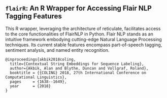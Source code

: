 ## `flairR`: An R Wrapper for Accessing Flair NLP Tagging Features

This R wrapper, leveraging the architecture of reticulate, facilitates access to the core functionalities of FlairNLP in Python. Flair NLP stands as an intuitive framework embodying cutting-edge Natural Language Processing techniques. Its current stable features encompass part-of-speech tagging, sentiment analysis, and named entity recognition.





```
@inproceedings{akbik2018coling,
  title={Contextual String Embeddings for Sequence Labeling},
  author={Akbik, Alan and Blythe, Duncan and Vollgraf, Roland},
  booktitle = {{COLING} 2018, 27th International Conference on Computational Linguistics},
  pages     = {1638--1649},
  year      = {2018}
}
```
